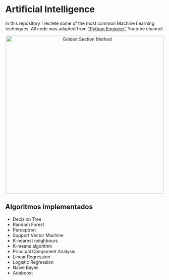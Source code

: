 # Artificial Intelligence

In this repository I recrete some of the most common Machine Learning techniques.
All code was adapted from ["Python Engineer"](https://www.youtube.com/c/PythonEngineer?app=desktop) Youtube channel.

<p align="center">
  <img src="https://lh4.googleusercontent.com/pFgrzbW3ANnhtjKxgRDOE-m_rlAAso8zSMc26Btcr8CAWUa3sYlvS_Wrl6MONX857urjvD7clxaw8Eu3lUKzt8fi47co5YaDuJxEDgPj9Mi8HxzA2t2mEBcgVB53kpvM8hD9ZDFj" width="500" title="Golden Section Method">
</p>

## Algoritmos implementados

* Decision Tree
* Random Forest
* Perceptron
* Support Vector Machine
* K-nearest neighbours
* K-means algorithm
* Principal Component Analysis
* Linear Regression
* Logistic Regression
* Naïve Bayes
* Adaboost

